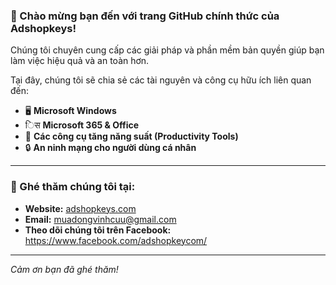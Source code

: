 ### 👋 Chào mừng bạn đến với trang GitHub chính thức của Adshopkeys!

Chúng tôi chuyên cung cấp các giải pháp và phần mềm bản quyền giúp bạn làm việc hiệu quả và an toàn hơn. 

Tại đây, chúng tôi sẽ chia sẻ các tài nguyên và công cụ hữu ích liên quan đến:

- 🖥️ **Microsoft Windows**
- िस **Microsoft 365 & Office**
- 🚀 **Các công cụ tăng năng suất (Productivity Tools)**
- 🔒 **An ninh mạng cho người dùng cá nhân**

---

### 🔗 Ghé thăm chúng tôi tại:

- **Website:** [adshopkeys.com](https://adshopkeys.com/)
- **Email:** muadongvinhcuu@gmail.com
- **Theo dõi chúng tôi trên Facebook:** https://www.facebook.com/adshopkeycom/

---

*Cảm ơn bạn đã ghé thăm!*
